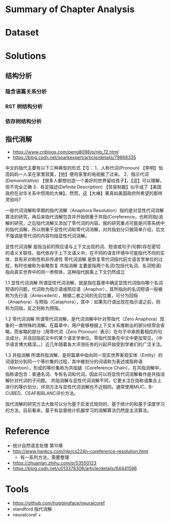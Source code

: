 # Summary of Chapter Analysis

# Dataset

# Solutions
## 结构分析
### 隐含语篇关系分析
### RST 树结构分析
### 依存树结构分析

## 指代消解
+ https://www.cnblogs.com/peng8098/p/nlp_12.html
+ https://blog.csdn.net/sparkexpert/article/details/79868335

中文的指代主要有以下三种典型的形式【1】： 
1．人称代词(Pronoun) 
【李明】怕高妈妈一人呆在家里寂寞，【他】便将家里的电视搬了过来。 
2．指示代词(Demonstrative) 
【很多人都想创造一个美好的世界留给孩子】，【这】可以理解，但不完全正确 
3．有定描述(Definite Description) 
【贸易制裁】似乎成了【美国政府在对华关系中惯用的大棒】。然而，这【大棒】果真如美国政府所希望的那样灵验吗?

一般代词消解和早期的指代消解（Anaphora Resolution）指的是对显性代词消解算法的研究，再后来指代消解包含并开始侧重于共指(Coreference，也称同指)消解的研究，之后指代消解又添加了零代词的内容。我的研究重点可能是问答系统中的指代消解，所以侧重于显性代词和零代词消解，对共指划分只做简单介绍，后文不强调是零代词的内容均指显性代词消解。

显性代词消解 是指当前的照应语与上下文出现的词、短语或句子(句群)存在密切的语义关联性，指代依存于上下文语义中，在不同的语言环境中可能指代不同的实体，具有非对称性和非传递性 
零代词消解 是恢复零代词指代前文语言学单位的过程，有时也被称为省略恢复 
共指消解 主要是指两个名词(包括代名词、名词短语)指向真实世界中的同一参照体，这种指代脱离上下文仍然成立

1.1 显性代词消解
所谓显性代词消解，就是指在篇章中确定显性代词指向哪个名词短语的问题，代词称为指示语或照应语（Anaphor），其所指向的名词短语一般被称为先行语（Antecedent），根据二者之间的先后位置，可分为回指（Anaphora）与预指（Cataphora），其中：如果先行语出现在指示语之前，则称为回指，反之则称为预指。

1.2 零代词消解
所谓零代词消解，是代词消解中针对零指代（Zero Anaphora）现象的一类特殊的消解。在篇章中，用户能够根据上下文关系推断出的部分经常会省略，而省略的部分（用零代词（Zero Pronoun）表示）在句子中承担着相应的句法成分，并且回指前文中的某个语言学单位。零指代现象在中文中更加常见，（中华语言博大精深。。）近几年随着各大评测任务的兴起开始受到学者们的广泛关注。

1.3 共指消解
所谓共指消解，是将篇章中指向同一现实世界客观实体（Entity）的词语划分到同一个等价集的过程，其中被划分的词语称为表述或指称语（Mention），形成的等价集称为共指链（Coreference Chain）。在共指消解中，指称语包含：普通名词、专有名词和代词，因此可以将显性代词消解看作是共指消解针对代词的子问题。 
共指消解与显性代词消解不同，它更关注在指称语集合上进行的等价划分，评测方法与显性代词消解也不近相同，通常使用MUC、B-CUBED、CEAF和BLANC评价方法。

指代消解的研究方法大致可以分为基于启发式规则的、基于统计的和基于深度学习的方法，目前看来，基于有监督统计机器学习的消解算法仍然是主流算法。



# Reference
+ 统计自然语言处理 第10章
+ http://www.hankcs.com/nlp/cs224n-coreference-resolution.html
    + 有一系列方法，需要整理
+ https://zhuanlan.zhihu.com/p/53550123
+ https://blog.csdn.net/u013378306/article/details/64441596

# Tools
+ https://github.com/huggingface/neuralcoref
+ standford 指代消解
+ neuralcoref
    + 

